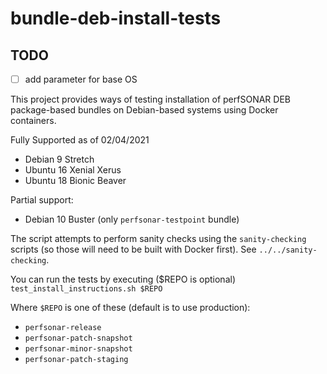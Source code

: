# bundle-deb-install-tests

## TODO
- [ ] add parameter for base OS

This project provides ways of testing installation of  perfSONAR DEB package-based bundles on Debian-based systems using Docker containers.

Fully Supported as of 02/04/2021
 * Debian 9 Stretch
 * Ubuntu 16 Xenial Xerus
 * Ubuntu 18 Bionic Beaver

Partial support:
 * Debian 10 Buster (only `perfsonar-testpoint` bundle)

The script attempts to perform sanity checks using the `sanity-checking` scripts (so those will need to be built with Docker first). See `../../sanity-checking`.

You can run the tests by executing ($REPO is optional) `test_install_instructions.sh $REPO`

Where `$REPO` is one of these (default is to use production):
 * `perfsonar-release`
 * `perfsonar-patch-snapshot`
 * `perfsonar-minor-snapshot`
 * `perfsonar-patch-staging`
